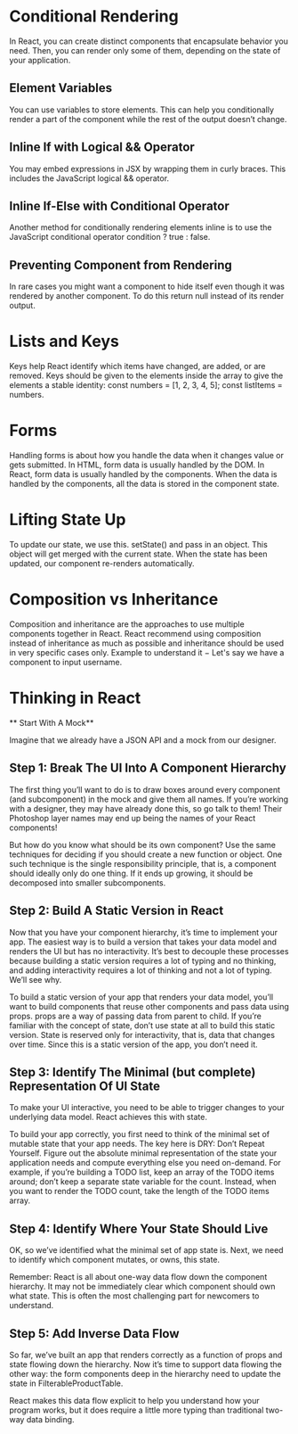 # Conditional Rendering

In React, you can create distinct components that encapsulate behavior you need. Then, you can render only some of them, depending on the state of your application.
## Element Variables
You can use variables to store elements. This can help you conditionally render a part of the component while the rest of the output doesn’t change.

## Inline If with Logical && Operator
You may embed expressions in JSX by wrapping them in curly braces. This includes the JavaScript logical && operator. 

## Inline If-Else with Conditional Operator
Another method for conditionally rendering elements inline is to use the JavaScript conditional operator condition ? true : false.



## Preventing Component from Rendering
In rare cases you might want a component to hide itself even though it was rendered by another component. To do this return null instead of its render output.


# Lists and Keys
Keys help React identify which items have changed, are added, or are removed. Keys should be given to the elements inside the array to give the elements a stable identity: const numbers = [1, 2, 3, 4, 5]; const listItems = numbers.

# Forms
Handling forms is about how you handle the data when it changes value or gets submitted. In HTML, form data is usually handled by the DOM. In React, form data is usually handled by the components. When the data is handled by the components, all the data is stored in the component state.

# Lifting State Up
To update our state, we use this. setState() and pass in an object. This object will get merged with the current state. When the state has been updated, our component re-renders automatically.

# Composition vs Inheritance
Composition and inheritance are the approaches to use multiple components together in React. React recommend using composition instead of inheritance as much as possible and inheritance should be used in very specific cases only. Example to understand it − Let's say we have a component to input username.

# Thinking in React
** Start With A Mock** 

Imagine that we already have a JSON API and a mock from our designer.

## Step 1: Break The UI Into A Component Hierarchy
The first thing you’ll want to do is to draw boxes around every component (and subcomponent) in the mock and give them all names. If you’re working with a designer, they may have already done this, so go talk to them! Their Photoshop layer names may end up being the names of your React components!

But how do you know what should be its own component? Use the same techniques for deciding if you should create a new function or object. One such technique is the single responsibility principle, that is, a component should ideally only do one thing. If it ends up growing, it should be decomposed into smaller subcomponents.

## Step 2: Build A Static Version in React

Now that you have your component hierarchy, it’s time to implement your app. The easiest way is to build a version that takes your data model and renders the UI but has no interactivity. It’s best to decouple these processes because building a static version requires a lot of typing and no thinking, and adding interactivity requires a lot of thinking and not a lot of typing. We’ll see why.

To build a static version of your app that renders your data model, you’ll want to build components that reuse other components and pass data using props. props are a way of passing data from parent to child. If you’re familiar with the concept of state, don’t use state at all to build this static version. State is reserved only for interactivity, that is, data that changes over time. Since this is a static version of the app, you don’t need it.

## Step 3: Identify The Minimal (but complete) Representation Of UI State
To make your UI interactive, you need to be able to trigger changes to your underlying data model. React achieves this with state.

To build your app correctly, you first need to think of the minimal set of mutable state that your app needs. The key here is DRY: Don’t Repeat Yourself. Figure out the absolute minimal representation of the state your application needs and compute everything else you need on-demand. For example, if you’re building a TODO list, keep an array of the TODO items around; don’t keep a separate state variable for the count. Instead, when you want to render the TODO count, take the length of the TODO items array.

## Step 4: Identify Where Your State Should Live

OK, so we’ve identified what the minimal set of app state is. Next, we need to identify which component mutates, or owns, this state.

Remember: React is all about one-way data flow down the component hierarchy. It may not be immediately clear which component should own what state. This is often the most challenging part for newcomers to understand.
## Step 5: Add Inverse Data Flow

So far, we’ve built an app that renders correctly as a function of props and state flowing down the hierarchy. Now it’s time to support data flowing the other way: the form components deep in the hierarchy need to update the state in FilterableProductTable.

React makes this data flow explicit to help you understand how your program works, but it does require a little more typing than traditional two-way data binding.
